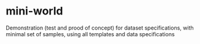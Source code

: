 # mini-world
Demonstration (test and prood of concept) for dataset specifications, with minimal set of samples, using all templates and data specifications
